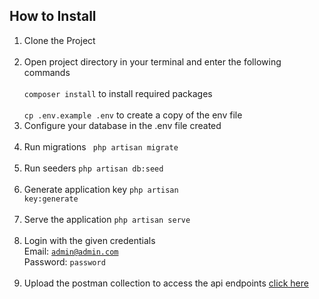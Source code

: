 
## How to Install

1. Clone the Project<br><br>
2. Open project directory in your terminal and enter the following commands <br><br>
    <code>composer install</code> to install required packages<br><br>
    <code>cp .env.example .env</code> to create a copy of the env file<br>
3. Configure your database in the .env file created<br><br>
4. Run migrations <code> php artisan migrate </code><br><br>
5. Run seeders <code>php artisan db:seed</code><br><br>
6. Generate application key <code>php artisan key:generate</code><br><br>
7. Serve the application <code>php artisan serve</code><br><br>
8. Login with the given credentials<br>
    Email: <code>admin@admin.com</code><br>
    Password: <code>password</code><br><br>
9. Upload the postman collection to access the api endpoints
   [click here](Bluespace_USSDBuy.postman_collection.json)
